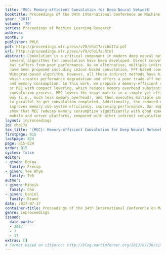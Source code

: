 ```yaml
---
title: 'MEC: Memory-efficient Convolution for Deep Neural Network'
booktitle: Proceedings of the 34th International Conference on Machine Learning
year: '2017'
volume: '70'
series: Proceedings of Machine Learning Research
address: 
month: 0
publisher: PMLR
pdf: http://proceedings.mlr.press/v70/cho17a/cho17a.pdf
url: http://proceedings.mlr.press/v70/cho17a.html
abstract: Convolution is a critical component in modern deep neural networks, thus
  several algorithms for convolution have been developed. Direct convolution is simple
  but suffers from poor performance. As an alternative, multiple indirect methods
  have been proposed including im2col-based convolution, FFT-based convolution, or
  Winograd-based algorithm. However, all these indirect methods have high memory overhead,
  which creates performance degradation and offers a poor trade-off between performance
  and memory consumption. In this work, we propose a memory-efficient convolution
  or MEC with compact lowering, which reduces memory overhead substantially and accelerates
  convolution process. MEC lowers the input matrix in a simple yet efficient/compact
  way (i.e., much less memory overhead), and then executes multiple small matrix multiplications
  in parallel to get convolution completed. Additionally, the reduced memory footprint
  improves memory sub-system efficiency, improving performance. Our experimental results
  show that MEC reduces memory consumption significantly with good speedup on both
  mobile and server platforms, compared with other indirect convolution algorithms.
layout: inproceedings
id: cho17a
tex_title: '{MEC}: Memory-efficient Convolution for Deep Neural Network'
firstpage: 815
lastpage: 824
page: 815-824
order: 815
cycles: false
editor:
- given: Doina
  family: Precup
- given: Yee Whye
  family: Teh
author:
- given: Minsik
  family: Cho
- given: Daniel
  family: Brand
date: 2017-07-17
container-title: Proceedings of the 34th International Conference on Machine Learning
genre: inproceedings
issued:
  date-parts:
  - 2017
  - 7
  - 17
extras: []
# Format based on citeproc: http://blog.martinfenner.org/2013/07/30/citeproc-yaml-for-bibliographies/
---
```

